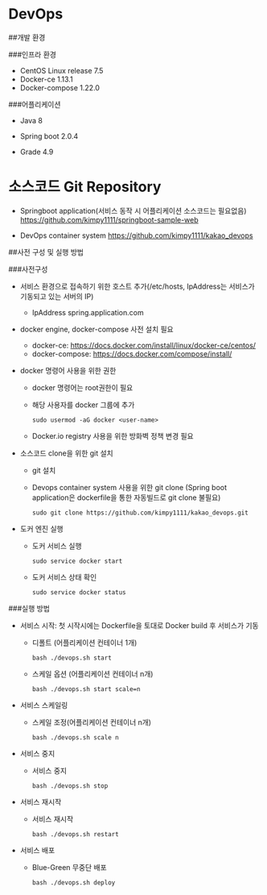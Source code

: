# DevOps

##개발 환경

###인프라 환경

* CentOS Linux release 7.5
* Docker-ce 1.13.1
* Docker-compose 1.22.0

###어플리케이션

- Java 8

- Spring boot 2.0.4

- Grade 4.9


# 소스코드 Git Repository

- Springboot application(서비스 동작 시 어플리케이션 소스코드는 필요없음)
  https://github.com/kimpy1111/springboot-sample-web

- DevOps container system
  https://github.com/kimpy1111/kakao_devops


##사전 구성 및 실행 방법

###사전구성

- 서비스 환경으로 접속하기 위한 호스트 추가(/etc/hosts, IpAddress는 서비스가 기동되고 있는 서버의 IP)

  - IpAddress	spring.application.com

- docker engine, docker-compose  사전 설치 필요

  - docker-ce: https://docs.docker.com/install/linux/docker-ce/centos/
  - docker-compose: https://docs.docker.com/compose/install/

- docker 명령어 사용을 위한 권한

  - docker 명령어는 root권한이 필요

  - 해당 사용자를 docker 그룹에 추가

    ```sudo usermod -aG docker <user-name>```

  - Docker.io registry 사용을 위한 방화벽 정책 변경 필요

- 소스코드 clone을 위한 git 설치

  - git 설치

  - Devops container system 사용을 위한 git clone
    (Spring boot application은 dockerfile을 통한 자동빌드로 git clone 불필요)

    ```sudo git clone https://github.com/kimpy1111/kakao_devops.git```

- 도커 엔진 실행

  - 도커 서비스 실행

    ```sudo service docker start```

  - 도커 서비스 상태 확인

    ```sudo service docker status```

###실행 방법

- 서비스 시작: 첫 시작시에는 Dockerfile을 토대로 Docker build 후 서비스가 기동

  - 디폴트 (어플리케이션 컨테이너 1개)

    ```bash ./devops.sh start```

  - 스케일 옵션 (어플리케이션 컨테이너 n개)

    ```bash ./devops.sh start scale=n```

- 서비스 스케일링

  - 스케일 조정(어플리케이션 컨테이너 n개)

    ```bash ./devops.sh scale n```

- 서비스 중지

  - 서비스 중지

    ```bash ./devops.sh stop```

- 서비스 재시작

  - 서비스 재시작

    ```bash ./devops.sh restart```

- 서비스 배포

  - Blue-Green 무중단 배포

    ```bash ./devops.sh deploy```